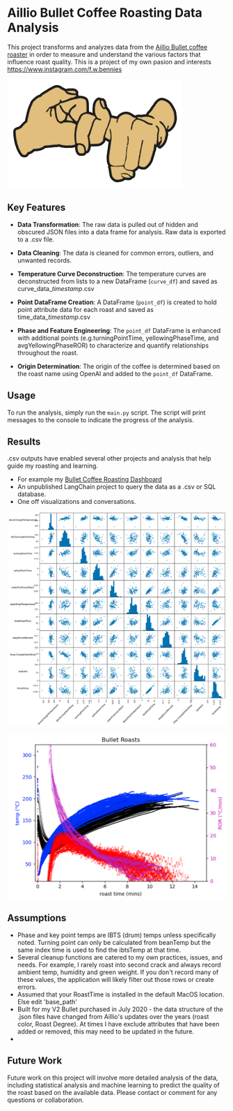 # Aillio Bullet Coffee Roasting Data Analysis

This project transforms and analyzes data from the [Aillio Bullet coffee roaster](https://aillio.com/?page_id=23112) in order to measure and understand the various factors that influence roast quality. This is a project of my own pasion and interests https://www.instagram.com/f.w.bennies

![@f.w.bennies](images/friendshipsign.png)

## Key Features

- **Data Transformation**: The raw data is pulled out of hidden and obscured JSON files into a data frame for  analysis. Raw data is exported to a .csv file.

- **Data Cleaning**: The data is cleaned for common errors, outliers, and unwanted records.

- **Temperature Curve Deconstruction**: The temperature curves are deconstructed from lists to a new DataFrame (`curve_df`) and saved as curve_data_*timestamp*.csv

- **Point DataFrame Creation**: A DataFrame (`point_df`) is created to hold point attribute data for each roast and saved as time_data_*timestamp*.csv

- **Phase and Feature Engineering**: The `point_df` DataFrame is enhanced with additional points (e.g.turningPointTime, yellowingPhaseTime, and avgYellowingPhaseROR) to characterize and quantify relationships throughout the roast.

- **Origin Determination**: The origin of the coffee is determined based on the roast name using OpenAI and added to the `point_df` DataFrame.

## Usage
To run the analysis, simply run the `main.py` script. The script will print messages to the console to indicate the progress of the analysis.

## Results
.csv outputs have enabled several other projects and analysis that help guide my roasting and learning.
- For example my [Bullet Coffee Roasting Dashboard](https://public.tableau.com/app/profile/ryan.weller/viz/BulletCoffeeRoastingDashboard/OverviewDash?publish=yes)
- An unpublished LangChain project to query the data as a .csv or SQL database.
- One off visualizations and conversations.

![roasting data scatter plot](images/bulletRoastingEDA.png)

![roasting data with itbs ror](images/allRoastsPlt.png)

## Assumptions
  - Phase and key point temps are IBTS (drum) temps unless specifically noted. Turning point can only be calculated from beanTemp but the same index time is used to find the ibtsTemp at that time. 
 - Several cleanup functions are catered to my own practices, issues, and needs. For example, I rarely roast into second crack and always record ambient temp, humidity and green weight. If you don't record many of these values, the application will likely filter out those rows or create errors.
 - Assumed that your RoastTime is installed in the default MacOS location. Else edit 'base_path'
 - Built for my V2 Bullet purchased in July 2020 - the data structure of the .json files have changed from Aillio's updates over the years (roast color, Roast Degree). At times I have exclude attributes that have been added or removed, this may need to be updated in the future.
 - 
## Future Work

Future work on this project will involve more detailed analysis of the data, including statistical analysis and machine learning to predict the quality of the roast based on the available data. Please contact or comment for any questions or collaboration.


